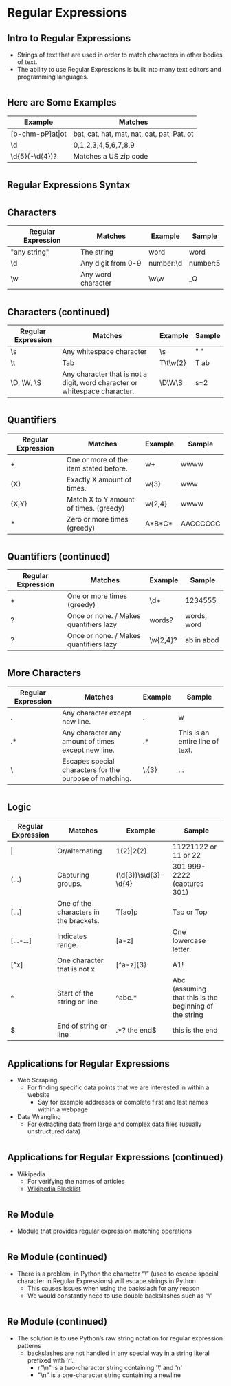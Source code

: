 # Regular Expressions

## Intro to Regular Expressions

- Strings of text that are used in order to match characters in other bodies of text.
- The ability to use Regular Expressions is built into many text editors and programming languages.

#

## Here are Some Examples

| Example            | Matches                                    |
|--------------------|--------------------------------------------|
| [b-chm-pP]at\|ot   | bat, cat, hat, mat, nat, oat, pat, Pat, ot |
| \\d                | 0,1,2,3,4,5,6,7,8,9                        |
| \\d{5}(-\\d{4})?   | Matches a US zip code                      |

#

## Regular Expressions Syntax

#

## Characters
| Regular Expression    | Matches                                                                                  | Example        | Sample   |
|-----------------------|------------------------------------------------------------------------------------------|----------------|----------|
| "any string"          | The string                                                                               | word           | word     |
| \\d                   | Any digit from 0-9                                                                       | number:\\d     | number:5 |
| \\w                   | Any word character                                                                       | \\w\\w         | _Q       |

#

## Characters (continued)
| Regular Expression    | Matches                                                                                  | Example        | Sample   |
|-----------------------|------------------------------------------------------------------------------------------|----------------|----------|
| \\s                   | Any whitespace character                                                                 | \\s            | " "      |
| \\t                   | Tab                                                                                      | T\\t\\w{2}     | T     ab |
| \\D, \\W, \\S         | Any character that is not a digit, word character or whitespace character.               | \\D\\W\\S      | s=2      |

#

## Quantifiers

| Regular Expression | Matches                                | Example     | Sample     |
|--------------------|----------------------------------------|-------------|------------|
| +                  | One or more of the item stated before. | w+          | wwww       |
| {X}                | Exactly X amount of times.             | w{3}        | www        |
| {X,Y}              | Match X to Y amount of times. (greedy) | w{2,4}      | wwww       |
| *                  | Zero or more times (greedy)            | A\*B\*C\*   | AACCCCCC   |

#

## Quantifiers (continued)

| Regular Expression | Matches                                | Example    | Sample      |
|--------------------|----------------------------------------|------------|-------------|
| +                  | One or more times (greedy)             | \\d+       | 1234555     |
| ?                  | Once or none. / Makes quantifiers lazy | words?     | words, word |
| ?                  | Once or none. / Makes quantifiers lazy | \\w{2,4}?  | ab in abcd  |

#

## More Characters

| Regular Expression | Matches                                                 | Example  | Sample                          |
|--------------------|---------------------------------------------------------|----------|---------------------------------|
| .                  | Any character except new line.                          | .        | w                               |
| .*                 | Any character any amount of times except new line.      | .*       | This is an entire line of text. |
| \                  | Escapes special characters for the purpose of matching. | \\.{3}   | ...                             |

#

## Logic

| Regular Expression | Matches                                | Example                  | Sample                                                 |
|--------------------|----------------------------------------|--------------------------|--------------------------------------------------------|
| \|                 | Or/alternating                         | 1{2}\|2{2}               | 11221122 or 11 or 22                                   |
| (...)              | Capturing groups.                      | (\\d{3})\\s\\d{3}-\\d{4} | 301 999-2222 (captures 301)                            |
| [...]              | One of the characters in the brackets. | T[ao]p                   | Tap or Top                                             |
| [...-...]          | Indicates range.                       | [a-z]                    | One lowercase letter.                                  |
| [^x]               | One character that is not x            | [^a-z]{3}                | A1!                                                    |
| ^                  | Start of the string or line            | ^abc.*                   | Abc (assuming that this is the beginning of the string |
| $                  | End of string or line                  | .*? the end$             | this is the end                                        |

#

## Applications for Regular Expressions

- Web Scraping
    - For finding specific data points that we are interested in within a website
        - Say for example addresses or complete first and last names within a webpage
- Data Wrangling
    - For extracting data from large and complex data files (usually unstructured data)

#

## Applications for Regular Expressions (continued)

- Wikipedia
    - For verifying the names of articles
    - [Wikipedia Blacklist](https://en.wikipedia.org/wiki/MediaWiki:Titleblacklist)

#

## Re Module

- Module that provides regular expression matching operations 

#

## Re Module (continued)
- There is a problem, in Python the character “\\” (used to escape special character in Regular Expressions) will escape strings in Python
    - This causes issues when using the backslash for any reason
    - We would constantly need to use double backslashes such as “\\”

#

## Re Module (continued)
- The solution is to use Python’s raw string notation for regular expression patterns
    - backslashes are not handled in any special way in a string literal prefixed with 'r'. 
        - r"\\n" is a two-character string containing '\\' and 'n'
        - "\\n" is a one-character string containing a newline

#
